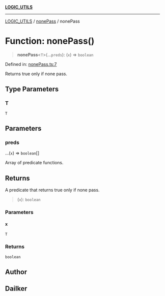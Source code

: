 [**LOGIC_UTILS**](../../README.md)

***

[LOGIC_UTILS](../../README.md) / [nonePass](../README.md) / nonePass

# Function: nonePass()

> **nonePass**\<`T`\>(...`preds`): (`x`) => `boolean`

Defined in: [nonePass.ts:7](https://github.com/dailker/everyutil/blob/26e2bb73429918cf0d08899e9efd90b82a42c92e/src/logic/nonePass.ts#L7)

Returns true only if none pass.

## Type Parameters

### T

`T`

## Parameters

### preds

...(`x`) => `boolean`[]

Array of predicate functions.

## Returns

A predicate that returns true only if none pass.

> (`x`): `boolean`

### Parameters

#### x

`T`

### Returns

`boolean`

## Author

## Dailker
